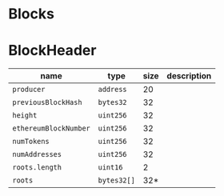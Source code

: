 Blocks
===

# BlockHeader

| name                  | type        | size | description |
| --------------------- | ----------- | ---- | ----------- |
| `producer`            | `address`   | 20   |             |
| `previousBlockHash`   | `bytes32`   | 32   |             |
| `height`              | `uint256`   | 32   |             |
| `ethereumBlockNumber` | `uint256`   | 32   |             |
| `numTokens`           | `uint256`   | 32   |             |
| `numAddresses`        | `uint256`   | 32   |             |
| `roots.length`        | `uint16`    | 2    |             |
| `roots`               | `bytes32[]` | 32*  |             |
